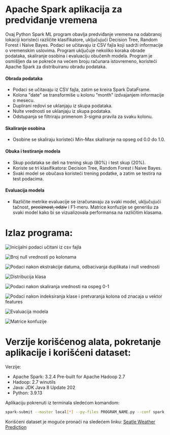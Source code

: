 # Apache Spark aplikacija za predviđanje vremena

Ovaj Python Spark ML program obavlja predviđanje vremena na odabranoj
lokaciji koristeći različite klasifikatore, uključujući Decision Tree,
Random Forest i Naive Bayes. Podaci se učitavaju iz CSV fajla koji sadrži
informacije o vremenskim uslovima. Program uključuje nekoliko koraka obrade
podataka, skaliranje osobina i evaluaciju obučenih modela.
Program je osmišljen da se pokreće na većem broju računara istovremeno,
koristeći Apache Spark za distribuiranu obradu podataka.

#### Obrada podataka

* Podaci se učitavaju iz CSV fajla, zatim se kreira Spark DataFrame.
* Kolona "date" se transformiše u kolonu "month" izdvajanjem informacije o mesecu.
* Duplirani redovi se uklanjaju iz skupa podataka.
* Nulte vrednosti se uklanjaju iz skupa podataka.
* Odstupanja se filtriraju primenom 3-sigma pravila za svaku kolonu.

#### Skaliranje osobina

* Osobine se skaliraju koristeći Min-Max skaliranje na opseg od 0.0 do 1.0.

#### Obuka i testiranje modela

* Skup podataka se deli na trening skup (80%) i test skup (20%).
* Koriste se tri klasifikatora: Decision Tree, Random Forest i Naive Bayes.
* Svaki model se obučava koristeći trening podatke, a zatim se testira na test podacima.

#### Evaluacija modela

* Različite metrike evaluacije se izračunavaju za svaki model, uključujući
tačnost, ~~preciznost, odziv~~ i F1-meru. Matrice konfuzije se generišu za svaki
model kako bi se vizualizovala performansa na različitim klasama.

# Izlaz programa:

![Inicijalni podaci učitani iz csv fajla](/assets/images/slika1.png)

![Broj null vrednosti po kolonama](/assets/images/slika2.png)

![Podaci nakon ekstrakcije datuma, odbacivanja duplikata i null vrednosti](/assets/images/slika3.png)

![Distribucija klasa](/assets/images/slika4.png)

![Podaci nakon skaliranja vrednosti na ospeg 0-1](/assets/images/slika5.png)

![Podaci nakon indeksiranja klase i pretvaranja kolona od znacaja u vektor features](/assets/images/slika6.png)

![Evaluacija modela](/assets/images/slika7.png)

![Matrice konfuzije](/assets/images/slika8.png)

# Verzije korišćenog alata, pokretanje aplikacije i korišćeni dataset:

Verzije:
* Apache Spark: 3.2.4 Pre-built for Apache Hadoop 2.7
* Hadoop: 2.7 winutils
* Java: JDK Java 8 Update 202 
* Python: 3.9.13

Aplikaciju pokrenuti iz terminala sledećom komandom:
```bash
spark-submit --master local[*] --py-files PROGRAM_NAME.py --conf spark.pyspark.python="C:\Users\Milan\AppData\Local\Programs\Python\Python39\python.exe" PROGRAM_NAME.py
```

Korišćeni dataset je moguće pronaći na sledećem linku: [Seatle Weather Prediction](https://www.kaggle.com/datasets/ananthr1/weather-prediction)
